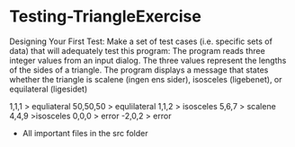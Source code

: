 # Testing-TriangleExercise

Designing Your First Test:
Make a set of test cases (i.e. specific sets of data) that will adequately test this program:
The program reads three integer values from an input dialog. The three values represent the lengths of the sides of a triangle. The program displays a message that states whether the triangle is scalene (ingen ens sider), isosceles (ligebenet), or equilateral (ligesidet)


1,1,1 > equliateral
50,50,50 > equlilateral 
1,1,2 > isosceles
5,6,7 > scalene
4,4,9 >isosceles
0,0,0 > error
-2,0,2 > error

- All important files in the src folder
